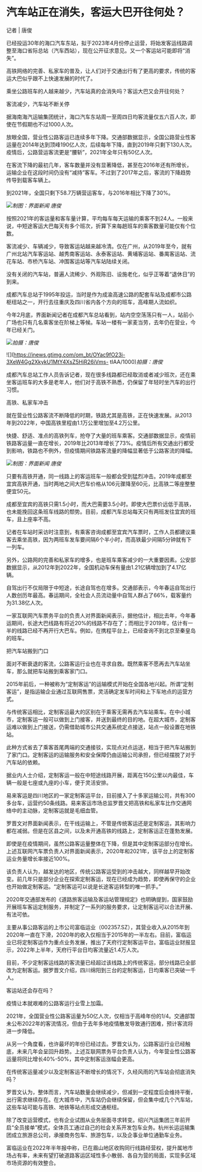 # 汽车站正在消失，客运大巴开往何处？

记者 | 唐俊

已经投运30年的海口汽车东站，拟于2023年4月份停止运营，将始发客运线路调整至海口省际总站（汽车西站），现在公开征求意见。又一个客运站可能即将“消失”。

高铁网络的完善、私家车的普及，让人们对于交通出行有了更高的要求，传统的客运大巴似乎跟不上快速发展的时代了。

乘坐公路班车的人越来越少，汽车站真的会消失吗？客运大巴又会开往何处？

客流减少，汽车站不断关停

据海南海汽运输集团统计，海口汽车东站周一至周四日均客流量仅五六百人次，即使在节假期也不过1000人次。

放眼全国，营业性公路客运已连续多年下降。交通部数据显示，全国公路营业性客运量在2014年达到顶峰190亿人次，后续每年下降，直到2019年只剩下130人次。疫情后，公路营运客流更是“腰斩”，2021年全年只有50亿人次。

在客流下降的最初几年，客车数量并没有显著降低，甚至在2016年还有所增长，运输企业在这段时间仍没有“减持”客车。不过到了2017年之后，客流的下降趋势传导到载客车辆上。

到2021年，全国只剩下58.7万辆营运客车，与2016年相比下降了30%。

![](https://inews.gtimg.com/om_bt/OhPE3MpODJG5Li0ndWmomg3TnNH0FBS6scDjE__jw_9-EAA/1000)_制图：界面新闻
唐俊_

按照2021年的客运量和客车量计算，平均每车每天运输的乘客不到24人。一般来说，中短途客运大巴每天有多个班次，折算下来每趟班车的乘客数量可能仅有个位数。

客流减少、车辆减少，导致客运站越来越冷清。仅在广州，从2019年至今，就有广州北站汽车客运站、越秀南客运站、永泰客运站、黄埔客运站、番禺客运站、流花车站、市桥汽车站、冲围客运站等汽车站陆续关闭。

没有关闭的汽车站，普遍人流稀少、外观陈旧、设施老化，似乎正等着“退休日”的到来。

成都汽车总站于1995年投运，当时是作为成渝高速公路的配套车站及成都市公路枢纽站之一，开行去往重庆及四川省内各个方向的班车，高峰期人流如织。

今年2月底，界面新闻记者在成都汽车总站看到，站内空空荡荡只有一人，站前小广场也只有几名乘客坐在阶梯上等候。车站一楼有一家麦当劳，去年仍在营业，今年已经关门。

![](https://inews.gtimg.com/om_bt/OkHrOcv_wItdKdFS4yeIPRy2CZysJkbpQ4XOPx4saHkZYAA/1000)_拍摄：唐俊_

![](https://inews.gtimg.com/om_bt/OYac9fO23i-3XeW4Gg2XkykU1MtY4XsZ5HiR26iVms-
tIAA/1000)_拍摄：唐俊_

成都汽车总站工作人员告诉记者，现在很多线路都已经取消或者减少班次，还在乘坐客运班车的大多是老年人，他们对于高铁不熟悉，仍保留了年轻时坐汽车的出行习惯。

高铁、私家车冲击

就在营业性公路客流不断降低的时期，铁路尤其是高铁，正在快速发展。从2013年到2022年，中国高铁里程由1.1万公里增加至4.2万公里。

快捷、舒适、准点的高铁列车，抢夺了大量的班车乘客。交通部数据显示，疫情前铁路客运量一直在增长，2019年比2013年增长了73%。疫情后所有交通出行都受到影响，铁路也不例外，但疫情期间铁路客流量的降幅显著低于公路客流的降幅。

![](https://inews.gtimg.com/om_bt/OJr6CDy8nrLbX_bY99nJRmXWlNouM8n8oMTWD0Tad2nXoAA/1000)_制图：界面新闻
唐俊_

只要有高铁开通，同一线路上的客运班车一般都会受到猛烈冲击。2019年成都至宜宾高铁开通，当时两地之间大巴车价格从106元骤降至60元，比高铁二等座整整便宜50元。

成都至宜宾的高铁只需1.5小时，而大巴需要3.5小时。即使大巴票价远低于高铁，也未能挽回这条班车线路的颓势。目前，成都汽车总站每天只有两班发往宜宾的班车，且上座率不高。

记者在车站时采访时注意到，有乘客咨询成都至宜宾汽车票时，工作人员都建议乘客去乘坐高铁，因为两班车发车要间隔6个半小时，而高铁最少间隔5分钟就有下一列车。

另外，公路网的完善和私家车的增多，也是班车乘客减少的一大重要因素。公安部数据显示，从2012年到2022年，全国机动车保有量由1.21亿辆增加到了4.17亿辆。

自驾出行不仅局限于中短途，长途自驾也在增多。交通部表示，今年春运自驾出行人数创历年最高。春运期间，全社会人员流动量中自驾人群占了66%，载客量约为31.38亿人次。

一家互联网汽车票务平台的负责人对界面新闻表示，据他估计，相比去年，今年春运期间，长途大巴线路有将近20%的线路不存在了；而相比于2019年，估计有一半的线路已经不再开行大巴车。例如，在携程平台上，已经查询不到北京至秦皇岛的班车。

把汽车站搬到门口

面对不断衰退的客流，公路客运行业也在寻求自救。既然乘客不愿再去汽车站坐车，那么就把车站搬到乘客家门口。

2015年前后，一种被称为“定制客运”的运输模式开始在全国各地兴起。所谓“定制客运”，是指运输企业通过互联网售票，灵活确定发车时间和上下车地点的运营方式。

与传统客运相比，定制客运最大的区别在于乘客无需再去汽车站乘车。在中小城市，定制客运一般可以做到上门接客，并送到最终的目的地。在超大城市，定制客运难以做到上门接送，仍需借助城市公共交通系统定点接送，站点一般设置在地铁站。

此种方式省去了乘客首尾两端的交通接驳，实现点对点运送，相当于把汽车站搬到了家门口。定制客运的运输服务和安全保障仍由运输公司承担，但已经摆脱了对于汽车站的依赖。

据业内人士介绍，定制客运一般在中短途线路开展，距离在150公里以内最佳，车辆一般是七座或九座的小车，便于灵活安排。

易来客运是四川地区的一家定制客运平台，目前接入了十多家运输公司，共有300多台车，运营约50条线路。易来客运市场总监罗晋文把高铁和私家车比作交通网络中的主动脉，定制客运就是毛细血管。

罗晋文对界面新闻表示，在干线运输上，不管是传统客运还是定制客运，其影响力都在减弱。但是在区县之间，以及未开通高铁的线路上，定制客运正在蓬勃发展。

即使是在疫情期间，虽然公路客运量整体在下降，但是其中定制客运部分在增长。上述互联网汽车票负责人对界面新闻表示，2020年和2021年，该平台上的定制客运业务量增长率接近100%。

该负责人认为，越发达的地区，传统公路客运受到的冲击越大，同样越早开始改变。前几年只是部分企业在探索定制客运，现在已经成为趋势，即使再保守的企业也开始做定制客运。“定制客运可以说是长途客运转型的唯一抓手。”

2020年交通部发布的《道路旅客运输及客运站管理规定》也明确提到，国家鼓励开展班车客运定制服务，并制定了一系列的服务要求，让定制客运可以合法开展、有法可依。

主要从事公路客运的上市公司富临运业（002357.SZ），其营业收入从2015年到2020年一直在下滑，2020年的收入仅相当于2015年的一半左右。目前，富临运业已将定制客运作为重点业务发展，推出了天府行定制客运平台。富临运业财报显示，2022年上半年，天府行平台日均客流量近1.4万人次。

目前，不少定制客运线路的客流量已经超过该线路上的传统客运，部分线路已全部改为定制客运。据罗晋文介绍，四川绵阳到三台的定制客运，日均乘客已突破一千人。

客运站还会存在吗？

疫情让本就艰难的公路客运行业雪上加霜。

2021年，全国营业性公路客运量为50亿人次，仅相当于高峰年份的1/4。交通部暂未公布2022年的客流情况，但由于去年多地疫情散发导致通行困难，预计客流将进一步降低。

从另一个角度看，也许最坏的年份已经过去。罗晋文认为，公路客运行业已经触底，未来几年会呈回升趋势。上述互联网票务平台负责人认为，今年营业性公路客运量将同比增长40%-50%，其中定制客运涨幅会更高。

在传统客运量减少以及定制客运不断增长的情况下，久经风雨的汽车站会彻底消失吗？

罗晋文认为，整体而言，汽车站数量会继续减少，但减到一定程度后会维持平衡，出行需求继续存在。在大城市中，汽车站仍会继续保留，但会集中成几个汽车站，这些车站可能与高铁、地铁等站点形成交通枢纽。

除了改变运营模式，也有企业试图从业务层面寻求转变。绍兴汽运集团三年前开启“全员接单”模式，全体员工通过自己的社会关系开发包车业务。杭州长运运输集团成立旅游总公司，承接商务包车、旅游包车，以及企事业单位通勤车业务。

富临运业在2022年半年报中称，已在眉山地区收购同行线路经营权，提升属地市场占有率，未来有望打破道路客运区域性多小散弱、各自为营的局面，实现多区域市场资源的有效整合。

